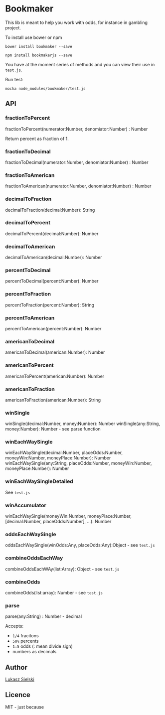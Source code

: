 # Bookmaker

This lib is meant to help you work with odds, for instance in gambling project.

To install use bower or npm

```
bower install bookmaker --save
```

```
npm install bookmakerjs --save
```

You have at the moment series of methods and you can view their use in `test.js`.

Run test:

```
mocha node_modules/bookmaker/test.js
```

## API

### fractionToPercent
fractionToPercent(numerator:Number, denomiator:Number) : Number

Return percent as fraction of 1.
### fractionToDecimal
fractionToDecimal(numerator:Number, denomiator:Number) : Number

### fractionToAmerican
fractionToAmerican(numerator:Number, denomiator:Number) : Number

### decimalToFraction
decimalToFraction(decimal:Number): String

### decimalToPercent
decimalToPercent(decimal:Number): Number

### decimalToAmerican
decimalToAmerican(decimal:Number): Number

### percentToDecimal
percentToDecimal(percent:Number): Number

### percentToFraction
percentToFraction(percent:Number): String

### percentToAmerican
percentToAmerican(percent:Number): Number

### americanToDecimal
americanToDecimal(american:Number): Number

### americanToPercent
americanToPercent(american:Number): Number

### americanToFraction
americanToFraction(american:Number): String

### winSingle
winSingle(decimal:Number, money:Number): Number
winSingle(any:String, money:Number): Number - see parse function

### winEachWaySingle
winEachWaySingle(decimal:Number, placeOdds:Number, moneyWin:Number, moneyPlace:Number): Number
winEachWaySingle(any:String, placeOdds:Number, moneyWin:Number, moneyPlace:Number): Number

### winEachWaySingleDetailed
See `test.js`

### winAccumulator
winEachWaySingle(moneyWin:Number, moneyPlace:Number, [decimal:Number, placeOdds:Number], ...): 
Number

### oddsEachWaySingle
oddsEachWaySingle(winOdds:Any, placeOdds:Any):Object - see `test.js`

### combineOddsEachWay
combineOddsEachWAy(list:Array): Object - see `test.js`

### combineOdds
combineOdds(list:array): Number - see `test.js`


### parse
parse(any:String) : Number - decimal

Accepts:

 * `1/4` fracitons
 * `50%` percents
 * `1:5` odds (: mean divide sign)
 * numbers as decimals
 

## Author

[Lukasz Sielski](http://github.com/sielay)

## Licence

MIT - just because 


